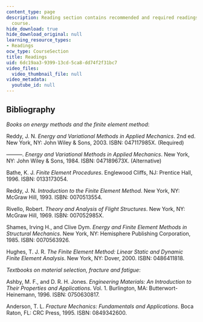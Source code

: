 ```yaml
---
content_type: page
description: Reading section contains recommended and required readings list for the
  course.
hide_download: true
hide_download_original: null
learning_resource_types:
- Readings
ocw_type: CourseSection
title: Readings
uid: 6dc19aa3-9399-13cd-5ca8-dd74f2f31bc7
video_files:
  video_thumbnail_file: null
video_metadata:
  youtube_id: null
---
```


Bibliography
------------

_Books on energy methods and the finite element method_:

Reddy, J. N. _Energy and Variational Methods in Applied Mechanics_. 2nd ed. New York, NY: John Wiley & Sons, 2003. ISBN: 047117985X. (Required)

———. _Energy and Variational Methods in Applied Mechanics_. New York, NY: John Wiley & Sons, 1984. ISBN: 047189673X. (Alternative)

Bathe, K. J. _Finite Element Procedures_. Englewood Cliffs, NJ: Prentice Hall, 1996. ISBN: 0133173054.

Reddy, J. N. _Introduction to the Finite Element Method_. New York, NY: McGraw Hill, 1993. ISBN: 0070513554.

Rivello, Robert. _Theory and Analysis of Flight Structures_. New York, NY: McGraw Hill, 1969. ISBN: 007052985X.

Shames, Irving H., and Clive Dym. _Energy and Finite Element Methods in Structural Mechanics_. New York, NY: Hemisphere Publishing Corporation, 1985. ISBN: 0070563926.

Hughes, T. J. R. _The Finite Element Method: Linear Static and Dynamic Finite Element Analysis_. New York, NY: Dover, 2000. ISBN: 0486411818.

  
_Textbooks on material selection, fracture and fatigue_:

Ashby, M. F., and D. R. H. Jones. _Engineering Materials: An Introduction to Their Properties and Applications_. Vol. 1. Burlington, MA: Butterwort-Heinemann, 1996. ISBN: 0750630817.

Anderson, T. L. _Fracture Mechanics: Fundamentals and Applications_. Boca Raton, FL: CRC Press, 1995. ISBN: 0849342600.